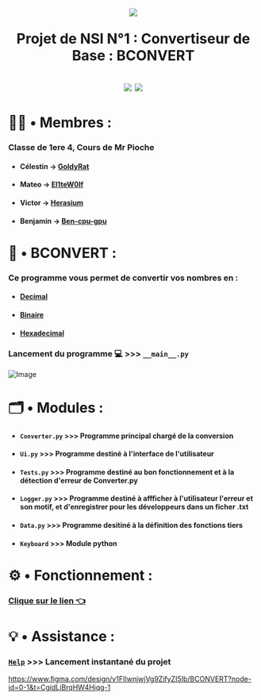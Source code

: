 <h1 align="center">
<img src="https://i.ibb.co/zHdrSN5/image-removebg-preview.png">

  Projet de NSI N°1 : Convertiseur de Base : BCONVERT

  <img src="http://ForTheBadge.com/images/badges/built-with-swag.svg">
  <img src="https://forthebadge.com/images/badges/made-with-python.svg">
</h1>

# 👨‍💼 • Membres :
### Classe de 1ere 4, Cours de Mr Pioche
* #### Célestin → [GoldyRat](https://github.com/GoldyRat)
* #### Mateo → [El1teW0lf](https://github.com/El1teW0lf)
* #### Victor → [Herasium](https://github.com/Herasium)
* #### Benjamin → [Ben-cpu-gpu](https://github.com/Ben-cpu-gpu)


# 🧮 • BCONVERT :
### Ce programme vous permet de convertir vos nombres en :
* #### [Decimal](https://fr.wikipedia.org/wiki/Entier_naturel)
* #### [Binaire](https://fr.wikipedia.org/wiki/Binaire)
* #### [Hexadecimal](https://fr.wikipedia.org/wiki/Syst%C3%A8me_hexad%C3%A9cimal)
### Lancement du programme 💻 >>> ```__main__.py```
![Image](https://www.mediafire.com/file_premium/0pqfo96tqq1twgv/image.png/file)

# 🗂️ • Modules :

* #### ```Converter.py``` >>> Programme principal chargé de la conversion
* #### ```Ui.py``` >>> Programme destiné à l'interface de l'utilisateur
* #### ```Tests.py``` >>> Programme destiné au bon fonctionnement et à la détection d'erreur de Converter.py 
* #### ```Logger.py``` >>> Programme destiné à affficher à l'utilisateur l'erreur et son motif, et d'enregistrer pour les développeurs dans un ficher .txt 
* #### ```Data.py``` >>> Programme desitiné à la définition des fonctions tiers
* #### ```Keyboard``` >>> Module python

# ⚙️ • Fonctionnement :

### [Clique sur le lien 👈](https://github.com/El1teW0lf/2024_2025__p04_projet1_gp1/blob/main/fonctionnement.md)

# 💡 • Assistance :

### [```Help```](https://github.com/El1teW0lf/2024_2025__p04_projet1_gp1/blob/main/Help.bat) >>> Lancement instantané du projet
https://www.figma.com/design/v1FIIwnjwjVg9ZifyZI5Ib/BCONVERT?node-id=0-1&t=CgidLjBrqHW4Hjqg-1
